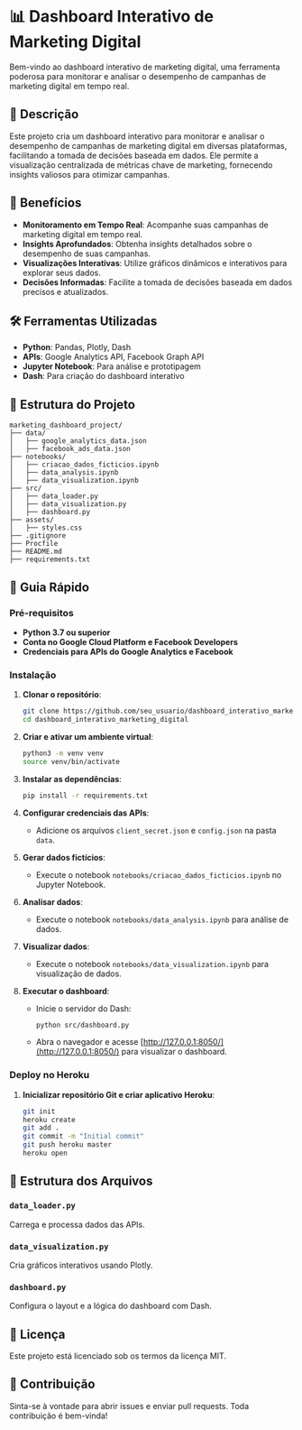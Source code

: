 # 📊 Dashboard Interativo de Marketing Digital

Bem-vindo ao dashboard interativo de marketing digital, uma ferramenta poderosa para monitorar e analisar o desempenho de campanhas de marketing digital em tempo real.

## 🚀 Descrição

Este projeto cria um dashboard interativo para monitorar e analisar o desempenho de campanhas de marketing digital em diversas plataformas, facilitando a tomada de decisões baseada em dados. Ele permite a visualização centralizada de métricas chave de marketing, fornecendo insights valiosos para otimizar campanhas.

## 🌟 Benefícios

- **Monitoramento em Tempo Real**: Acompanhe suas campanhas de marketing digital em tempo real.
- **Insights Aprofundados**: Obtenha insights detalhados sobre o desempenho de suas campanhas.
- **Visualizações Interativas**: Utilize gráficos dinâmicos e interativos para explorar seus dados.
- **Decisões Informadas**: Facilite a tomada de decisões baseada em dados precisos e atualizados.

## 🛠️ Ferramentas Utilizadas

- **Python**: Pandas, Plotly, Dash
- **APIs**: Google Analytics API, Facebook Graph API
- **Jupyter Notebook**: Para análise e prototipagem
- **Dash**: Para criação do dashboard interativo

## 📁 Estrutura do Projeto

```plaintext
marketing_dashboard_project/
├── data/
│   ├── google_analytics_data.json
│   ├── facebook_ads_data.json
├── notebooks/
│   ├── criacao_dados_ficticios.ipynb
│   ├── data_analysis.ipynb
│   ├── data_visualization.ipynb
├── src/
│   ├── data_loader.py
│   ├── data_visualization.py
│   ├── dashboard.py
├── assets/
│   ├── styles.css
├── .gitignore
├── Procfile
├── README.md
├── requirements.txt
```

## 📝 Guia Rápido

### Pré-requisitos

- **Python 3.7 ou superior**
- **Conta no Google Cloud Platform e Facebook Developers**
- **Credenciais para APIs do Google Analytics e Facebook**

### Instalação

1. **Clonar o repositório**:
   ```bash
   git clone https://github.com/seu_usuario/dashboard_interativo_marketing_digital.git
   cd dashboard_interativo_marketing_digital
   ```

2. **Criar e ativar um ambiente virtual**:
   ```bash
   python3 -m venv venv
   source venv/bin/activate
   ```

3. **Instalar as dependências**:
   ```bash
   pip install -r requirements.txt
   ```

4. **Configurar credenciais das APIs**:
   - Adicione os arquivos `client_secret.json` e `config.json` na pasta `data`.

5. **Gerar dados fictícios**:
   - Execute o notebook `notebooks/criacao_dados_ficticios.ipynb` no Jupyter Notebook.

6. **Analisar dados**:
   - Execute o notebook `notebooks/data_analysis.ipynb` para análise de dados.

7. **Visualizar dados**:
   - Execute o notebook `notebooks/data_visualization.ipynb` para visualização de dados.

8. **Executar o dashboard**:
   - Inicie o servidor do Dash:
     ```bash
     python src/dashboard.py
     ```
   - Abra o navegador e acesse [http://127.0.0.1:8050/](http://127.0.0.1:8050/) para visualizar o dashboard.

### Deploy no Heroku

1. **Inicializar repositório Git e criar aplicativo Heroku**:
   ```bash
   git init
   heroku create
   git add .
   git commit -m "Initial commit"
   git push heroku master
   heroku open
   ```

## 📂 Estrutura dos Arquivos

### `data_loader.py`

Carrega e processa dados das APIs.

### `data_visualization.py`

Cria gráficos interativos usando Plotly.

### `dashboard.py`

Configura o layout e a lógica do dashboard com Dash.

## 📝 Licença

Este projeto está licenciado sob os termos da licença MIT.

## 🤝 Contribuição

Sinta-se à vontade para abrir issues e enviar pull requests. Toda contribuição é bem-vinda!

